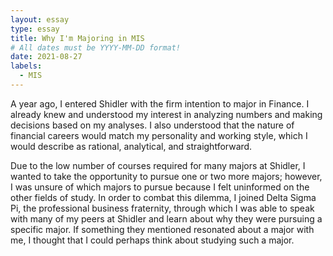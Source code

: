 ```yaml
---
layout: essay
type: essay
title: Why I'm Majoring in MIS
# All dates must be YYYY-MM-DD format!
date: 2021-08-27
labels:
  - MIS
---
```


A year ago, I entered Shidler with the firm intention to major in Finance. I already knew and understood my interest in analyzing numbers and making decisions based on my analyses. I also understood that the nature of financial careers would match my personality and working style, which I would describe as rational, analytical, and straightforward. 

Due to the low number of courses required for many majors at Shidler, I wanted to take the opportunity to pursue one or two more majors; however, I was unsure of which majors to pursue because I felt uninformed on the other fields of study. In order to combat this dilemma, I joined Delta Sigma Pi, the professional business fraternity, through which I was able to speak with many of my peers at Shidler and learn about why they were pursuing a specific major. If something they mentioned resonated about a major with me, I thought that I could perhaps think about studying such a major.
